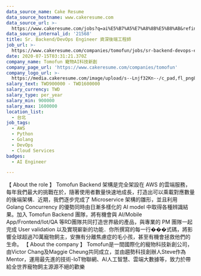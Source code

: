 ```yaml
---
data_source_name: Cake Resume
data_source_hostname: www.cakeresume.com
data_source_url: >-
  https://www.cakeresume.com/jobs?q=ai%E5%B7%A5%E7%A8%8B%E5%B8%AB&refinementList%5Blang_[…]y_type%5D=per_year&range%5Bsalary_range%5D%5Bmin%5D=1000000
data_source_internal_id: '21568'
title: Sr. Backend/DevOps Engineer 資深後端工程師
job_url: >-
  https://www.cakeresume.com/companies/tomofun/jobs/sr-backend-devops-engineer-senior-backend-engineer
date: 2020-07-15T03:31:21.370Z
company_name: Tomofun 寵物AI科技新創
company_page_url: 'https://www.cakeresume.com/companies/tomofun'
company_logo_url: >-
  https://media.cakeresume.com/image/upload/s--Lnjf32Kn--/c_pad,fl_png8,h_200,w_200/v1594890273/ztfrcn5jli33qaw9bpsz.png
salary_text: TWD900000 - TWD1600000
salary_currency: TWD
salary_type: per_year
salary_min: 900000
salary_max: 1600000
location_list:
  - 台北
job_tags:
  - AWS
  - Python
  - Golang
  - DevOps
  - Cloud Services
badges:
  - AI Engineer

---
```


【 About the role 】 Tomofun Backend 架構是完全架設在 AWS 的雲端服務，每年我們最大的挑戰在於，隨著使用者數量快速地成長，打造出可以乘載對應數量的後端架構．近期，我們逐步完成了 Microservice 架構的雛形，並且利用 Golang Concurrency 的優勢同時由日漸多樣化的 AI model 中取得各種辨識結果。加入 Tomofun Backend 團隊，將有機會與 AI/Mobile App/Frontend/Iot/QA 等RD團隊共同打造世界級的產品，與專業的 PM 團隊一起完成 User validation 以及實現嶄新的功能．你所撰寫的每一行���式碼，將影響全球超過70萬寵物飼主，安撫有分離焦慮症的毛小孩，甚至有機會拯救他們的生命。 【 About the company 】 Tomofun是一間國際化的寵物科技新創公司，由Victor Chang及Maggie Cheung共同成立，並由趨勢科技創辦人Steve作為Mentor，運用最先進的技術-IoT物聯網、AI人工智慧、雲端大數據等，致力於帶給全世界寵物飼主源源不絕的歡樂